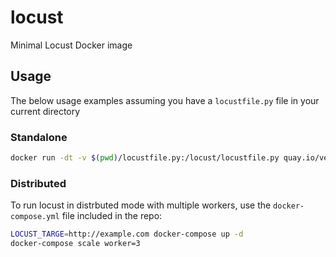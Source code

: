 # locust

Minimal Locust Docker image

## Usage

The below usage examples assuming you have a `locustfile.py` file in your current directory

### Standalone

```bash
docker run -dt -v $(pwd)/locustfile.py:/locust/locustfile.py quay.io/vektorcloud/locust:latest --host=http://example.com
```

### Distributed

To run locust in distrbuted mode with multiple workers, use the `docker-compose.yml` file included in the repo:
```bash
LOCUST_TARGE=http://example.com docker-compose up -d
docker-compose scale worker=3
```
